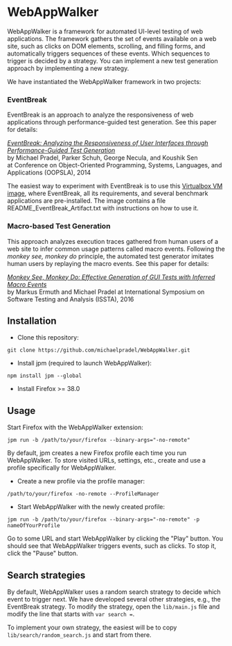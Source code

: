 WebAppWalker
============

WebAppWalker is a framework for automated UI-level testing of web applications. The framework gathers the set of events available on a web site, such as clicks on DOM elements, scrolling, and filling forms, and automatically triggers sequences of these events. Which sequences to trigger is decided by a strategy. You can implement a new test generation approach by implementing a new strategy.

We have instantiated the WebAppWalker framework in two projects:

### EventBreak

EventBreak is an approach to analyze the responsiveness of web applications through performance-guided test generation. See this paper for details:

[*EventBreak: Analyzing the Responsiveness of User Interfaces through Performance-Guided Test Generation*](http://mp.binaervarianz.de/oopsla2014.pdf)  
by Michael Pradel, Parker Schuh, George Necula, and Koushik Sen  
at Conference on Object-Oriented Programming, Systems, Languages, and Applications (OOPSLA), 2014

The easiest way to experiment with EventBreak is to use this [Virtualbox VM image](http://www.eecs.berkeley.edu/~pradel/EventBreak_OOPSLA_Artifact2.tar.gz), where EventBreak, all its requirements, and several benchmark applications are pre-installed. The image contains a file README_EventBreak_Artifact.txt with instructions on how to use it.

### Macro-based Test Generation

This approach analyzes execution traces gathered from human users of a web site to infer common usage patterns called macro events. Following the *monkey see, monkey do* principle, the automated test generator imitates human users by replaying the macro events. See this paper for details:

[*Monkey See, Monkey Do: Effective Generation of GUI Tests with Inferred Macro Events*](http://mp.binaervarianz.de/issta2016-macros.pdf)  
by Markus Ermuth and Michael Pradel
at International Symposium on Software Testing and Analysis (ISSTA), 2016



## Installation

 * Clone this repository:
```
git clone https://github.com/michaelpradel/WebAppWalker.git
```

 * Install jpm (required to launch WebAppWalker):
```
npm install jpm --global
```

 * Install Firefox >= 38.0


## Usage

Start Firefox with the WebAppWalker extension:
```
jpm run -b /path/to/your/firefox --binary-args="-no-remote"
```

By default, jpm creates a new Firefox profile each time you run WebAppWalker. To store visited URLs, settings, etc., create and use a profile specifically for WebAppWalker.
 * Create a new profile via the profile manager:
```
/path/to/your/firefox -no-remote --ProfileManager
```
 * Start WebAppWalker with the newly created profile:
```
jpm run -b /path/to/your/firefox --binary-args="-no-remote" -p nameOfYourProfile
```

Go to some URL and start WebAppWalker by clicking the "Play" button. You should see that WebAppWalker triggers events, such as clicks. To stop it, click the "Pause" button.


## Search strategies

By default, WebAppWalker uses a random search strategy to decide which event to trigger next. We have developed several other strategies, e.g., the EventBreak strategy. To modify the strategy, open the ```lib/main.js``` file and modify the line that starts with ```var search =```. 

To implement your own strategy, the easiest will be to copy ```lib/search/random_search.js``` and start from there.

